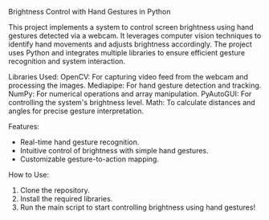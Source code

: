 Brightness Control with Hand Gestures in Python

This project implements a system to control screen brightness using hand gestures detected via a webcam. It leverages computer vision techniques to identify hand movements and adjusts brightness accordingly. The project uses Python and integrates multiple libraries to ensure efficient gesture recognition and system interaction.

Libraries Used:
OpenCV: For capturing video feed from the webcam and processing the images.
Mediapipe: For hand gesture detection and tracking.
NumPy: For numerical operations and array manipulation.
PyAutoGUI: For controlling the system's brightness level.
Math: To calculate distances and angles for precise gesture interpretation.

Features:
- Real-time hand gesture recognition.
- Intuitive control of brightness with simple hand gestures.
- Customizable gesture-to-action mapping.

How to Use:
1. Clone the repository.
2. Install the required libraries.
3. Run the main script to start controlling brightness using hand gestures!
